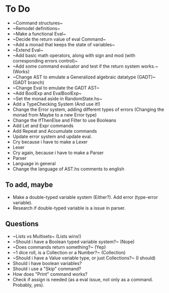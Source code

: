 # To Do

- ~Command structures~
- ~Remodel definitions~
- ~Make a functional Eval~
- ~Decide the return value of eval Command~
- ~Add a monad that keeps the state of variables~
- ~Extend Eval~
- ~Add basic math operators, along with sign and mod (with corresponding errors control)~
- ~Add some command evaluator and test if the return system works.~ (Works)
- ~Change AST to emulate a Generalized algebraic datatype (GADT)~ (GADT branch)
- ~Change Eval to emulate the GADT AST~
- ~Add BoolExp and EvalBoolExp~
- ~Set the monad aside in RandomState.hs~
- Add a TypeChecking System (And use it!)
- Change the Error system, adding different types of errors (Changing the monad from Maybe to a new Error type)
- Change the IfThenElse and Filter to use Booleans
- Add Let and Expr commands
- Add Repeat and Accumulate commands
- Update error system and update eval.
- Cry because i have to make a Lexer
- Lexer
- Cry again, because i have to make a Parser
- Parser
- Language in general
- Change the language of AST.hs comments to english


## To add, maybe
- Make a double-typed variable system (Either?). Add error (type-error variable).
- Research if double-typed variable is a issue in parser. 

## Questions
- ~Lists vs Multisets~ (Lists wins!)
- ~Should i have a Boolean typed variable system?~ (Nope)
- ~Does commands return something?~ (Yep)
- ~1 dice roll, is a Collection or a Number?~ (Collection)
- ~Should i have a Value variable type, or just Collections?~ (I should)
- Should i have boolean variables?
- Should i use a "Skip" command?
- How does "Print" command works?
- Check if assign is needed (as a eval issue, not only as a command. Probably, yes). 
